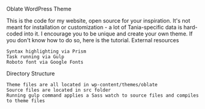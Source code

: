 Oblate WordPress Theme

This is the code for my website, open source for your inspiration. It's not meant for installation or customization - a lot of Tania-specific data is hard-coded into it. I encourage you to be unique and create your own theme. If you don't know how to do so, here is the tutorial.
External resources

    Syntax highlighting via Prism
    Task running via Gulp
    Roboto font via Google Fonts

Directory Structure

    Theme files are all located in wp-content/themes/oblate
    Source files are located in src folder
    Running gulp command applies a Sass watch to source files and compiles to theme files
